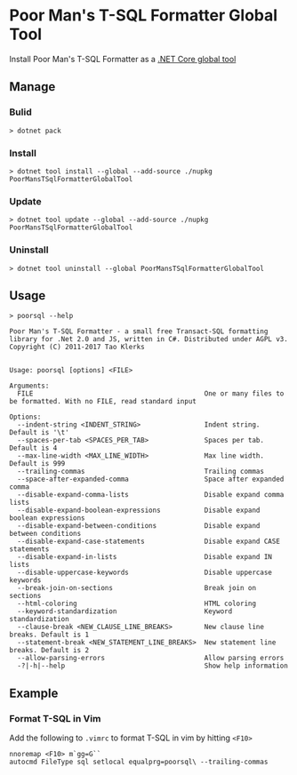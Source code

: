 # Poor Man's T-SQL Formatter Global Tool

Install Poor Man's T-SQL Formatter as a [.NET Core global tool](https://docs.microsoft.com/en-us/dotnet/core/tools/global-tools)

## Manage

### Bulid

```
> dotnet pack
```

### Install

```
> dotnet tool install --global --add-source ./nupkg PoorMansTSqlFormatterGlobalTool
```

### Update

```
> dotnet tool update --global --add-source ./nupkg PoorMansTSqlFormatterGlobalTool
```

### Uninstall

```
> dotnet tool uninstall --global PoorMansTSqlFormatterGlobalTool
```

## Usage

```
> poorsql --help

Poor Man's T-SQL Formatter - a small free Transact-SQL formatting
library for .Net 2.0 and JS, written in C#. Distributed under AGPL v3.
Copyright (C) 2011-2017 Tao Klerks


Usage: poorsql [options] <FILE>

Arguments:
  FILE                                           One or many files to be formatted. With no FILE, read standard input

Options:
  --indent-string <INDENT_STRING>                Indent string. Default is '\t'
  --spaces-per-tab <SPACES_PER_TAB>              Spaces per tab. Default is 4
  --max-line-width <MAX_LINE_WIDTH>              Max line width. Default is 999
  --trailing-commas                              Trailing commas
  --space-after-expanded-comma                   Space after expanded comma
  --disable-expand-comma-lists                   Disable expand comma lists
  --disable-expand-boolean-expressions           Disable expand boolean expressions
  --disable-expand-between-conditions            Disable expand between conditions
  --disable-expand-case-statements               Disable expand CASE statements
  --disable-expand-in-lists                      Disable expand IN lists
  --disable-uppercase-keywords                   Disable uppercase keywords
  --break-join-on-sections                       Break join on sections
  --html-coloring                                HTML coloring
  --keyword-standardization                      Keyword standardization
  --clause-break <NEW_CLAUSE_LINE_BREAKS>        New clause line breaks. Default is 1
  --statement-break <NEW_STATEMENT_LINE_BREAKS>  New statement line breaks. Default is 2
  --allow-parsing-errors                         Allow parsing errors
  -?|-h|--help                                   Show help information
```

## Example

### Format T-SQL in Vim

Add the following to `.vimrc` to format T-SQL in vim by hitting `<F10>`

```
nnoremap <F10> m`gg=G``
autocmd FileType sql setlocal equalprg=poorsql\ --trailing-commas
```
